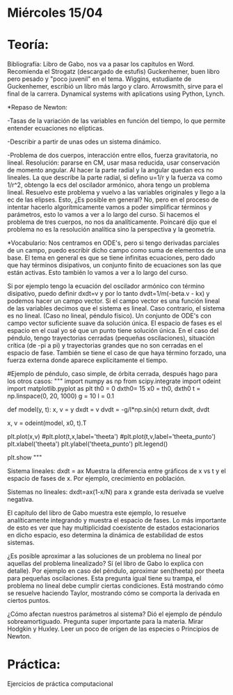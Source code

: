 # Miércoles 15/04
# Teoría:
Bibliografía: Libro de Gabo, nos va a pasar los capítulos en Word.
Recomienda el Strogatz (descargado de estufis)
Guckenhemer, buen libro pero pesado y "poco juvenil" en el tema.
Wiggins, estudiante de Guckenhemer, escribió un libro más largo y claro.
Arrowsmith, sirve para el final de la carrera.
Dynamical systems with aplications using Python, Lynch.

*Repaso de Newton:

-Tasas de la variación de las variables en función del tiempo, lo que permite entender ecuaciones no elípticas.

-Describir a partir de unas odes un sistema dinámico.

-Problema de dos cuerpos, interacción entre ellos, fuerza gravitatoria, no lineal. Resolución: pararse en CM, usar masa reducida, usar conservación de momento angular. Al hacer la parte radial y la angular quedan ecs no lineales. La que describe la parte radial, si defino  u=1/r y la fuerza va como 1/r^2, obtengo la ecs del oscilador armónico, ahora tengo un problema lineal. Resuelvo este problema y vuelvo a las variables originales y llego a la ec de las elipses.
Esto, ¿Es posible en general? No, pero en el proceso de intentar hacerlo algorítmicamente vamos a poder simplificar términos y parámetros, esto lo vamos a ver a lo largo del curso.
Si hacemos el problema de tres cuerpos, no nos da analíticamente. Poincaré dijo que el problema no es la resolución analítica sino la perspectiva y la geometría.

*Vocabulario:
Nos centramos en ODE's, pero si tengo derivadas parciales de un campo, puedo escribir dicho campo como suma de elementos de una base. El tema en general es que se tiene infinitas ecuaciones, pero dado que hay términos disipativos, un conjunto finito de ecuaciones son las que están activas. Esto también lo vamos a ver a lo largo del curso.

Si por ejemplo tengo la ecuación del oscilador armónico con término disipativo, puedo definir dxdt=v y por lo tanto dvdt=1/m(-beta.v - kx) y podemos hacer un campo vector. Si el campo vector es una función lineal de las variables decimos que el sistema es lineal. Caso contrario, el sistema es no lineal. (Caso no lineal, péndulo físico). Un conjunto de ODE's con campo vector suficiente suave da solución única. El espacio de fases es el espacio en el cual yo sé que un punto tiene solución única. En el caso del péndulo, tengo trayectorias cerradas (pequeñas oscilaciones), situación crítica (de -pi a pi) y trayectorias grandes que no son cerradas en el espacio de fase. También se tiene el caso de que haya término forzado, una fuerza externa donde aparece explícitamente el tiempo.


#Ejemplo de péndulo, caso simple, de órbita cerrada, después hago para los otros casos:
"""
import numpy as np
from scipy.integrate import odeint
import matplotlib.pyplot as plt
th0 = 0
dxth0= 15
x0 = th0, dxth0
t = np.linspace(0, 20, 1000)
g = 10
l = 0.1

def model(y, t):
    x, v = y
    dxdt = v
    dvdt = -g/l*np.sin(x)
    return dxdt, dvdt

x, v = odeint(model, x0, t).T

plt.plot(x,v)
#plt.plot(t,x,label='theeta')
#plt.plot(t,v,label='theeta_punto')
plt.xlabel('theeta')
plt.ylabel('theeta_punto')
plt.legend()

plt.show
"""

Sistema lineales: dxdt = ax
Muestra la diferencia entre gráficos de x vs t y el espacio de fases de x.
Por ejemplo, crecimiento en población.

Sistemas no lineales: dxdt=ax(1-x/N) para x grande esta derivada se vuelve negativa.

El capítulo del libro de Gabo muestra este ejemplo, lo resuelve analíticamente integrando y muestra el espacio de fases. Lo más importante de esto es ver que hay multiplicidad coexistente de estados estacionarios en dicho espacio, eso determina la dinámica de estabilidad de estos sistemas.

¿Es posible aproximar a las soluciones de un problema no lineal por aquellas del problema linealizado? Sí (el libro de Gabo lo explica con detalle). Por ejemplo en caso del péndulo, aproximar sen(theeta) por theeta para pequeñas oscilaciones. Esta pregunta igual tiene su trampa, el problema no lineal debe cumplir ciertas condiciones. Está mostrando cómo se resuelve haciendo Taylor, mostrando cómo se comporta la derivada en ciertos puntos.

¿Cómo afectan nuestros parámetros al sistema? Dió el ejemplo de péndulo sobreamortiguado. Pregunta super importante para la materia.
Mirar Hodgkin y Huxley. Leer un poco de orígen de las especies o Principios de Newton.

# Práctica:
Ejercicios de práctica computacional
